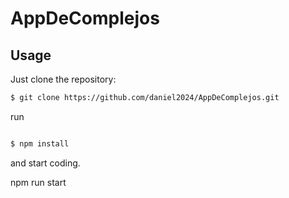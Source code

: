 # AppDeComplejos

## Usage

Just clone the repository:

```bash
$ git clone https://github.com/daniel2024/AppDeComplejos.git
```
run

```bash

$ npm install 


```

and start coding.

npm run start
